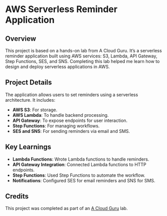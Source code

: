 # AWS Serverless Reminder Application

## Overview
This project is based on a hands-on lab from A Cloud Guru. It’s a serverless reminder application built using AWS services: S3, Lambda, API Gateway, Step Functions, SES, and SNS. Completing this lab helped me learn how to design and deploy serverless applications in AWS.

## Project Details
The application allows users to set reminders using a serverless architecture. It includes:
- **AWS S3**: For storage.
- **AWS Lambda**: To handle backend processing.
- **API Gateway**: To expose endpoints for user interaction.
- **Step Functions**: For managing workflows.
- **SES and SNS**: For sending reminders via email and SMS.

## Key Learnings
- **Lambda Functions**: Wrote Lambda functions to handle reminders.
- **API Gateway Integration**: Connected Lambda functions to HTTP endpoints.
- **Step Functions**: Used Step Functions to automate the workflow.
- **Notifications**: Configured SES for email reminders and SNS for SMS.

## Credits
This project was completed as part of an [A Cloud Guru](https://acloudguru.com/) lab.
